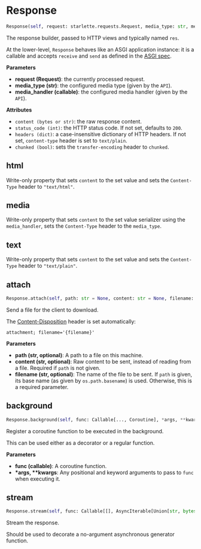 # Response
```python
Response(self, request: starlette.requests.Request, media_type: str, media_handler: Callable[[Any], str])
```
The response builder, passed to HTTP views and typically named `res`.

At the lower-level, `Response` behaves like an ASGI application instance:
it is a callable and accepts `receive` and `send` as defined in the [ASGI
spec](https://asgi.readthedocs.io/en/latest/specs/main.html#applications).

[media]: ../guides/http/media.md

__Parameters__

- __request (Request)__: the currently processed request.
- __media_type (str)__: the configured media type (given by the `API`).
- __media_handler (callable)__: the configured media handler (given by the `API`).

__Attributes__

- `content (bytes or str)`: the raw response content.
- `status_code (int)`: the HTTP status code. If not set, defaults to `200`.
- `headers (dict)`:
    a case-insensitive dictionary of HTTP headers.
    If not set, `content-type` header is set to `text/plain`.
- `chunked (bool)`: sets the `transfer-encoding` header to `chunked`.

## html
Write-only property that sets `content` to the set value and sets the `Content-Type` header to `"text/html"`.
## media
Write-only property that sets `content` to the set value serializer using the `media_handler`, sets the `Content-Type` header to the `media_type`.
## text
Write-only property that sets `content` to the set value and sets the `Content-Type` header to `"text/plain"`.
## attach
```python
Response.attach(self, path: str = None, content: str = None, filename: str = None)
```
Send a file for the client to download.

The [Content-Disposition] header is set automatically:

```
attachment; filename='{filename}'
```

[Content-Disposition]: https://developer.mozilla.org/en-US/docs/Web/HTTP/Headers/Content-Disposition

__Parameters__

- __path (str, optional)__:
    A path to a file on this machine.
- __content (str, optional)__:
    Raw content to be sent, instead of reading from a file.
    Required if `path` is not given.
- __filename (str, optional)__:
    The name of the file to be sent.
    If `path` is given, its base name (as given by `os.path.basename`)
    is used. Otherwise, this is a required parameter.

## background
```python
Response.background(self, func: Callable[..., Coroutine], *args, **kwargs) -> Callable[..., Coroutine]
```
Register a coroutine function to be executed in the background.

This can be used either as a decorator or a regular function.

__Parameters__

- __func (callable)__:
    A coroutine function.
- __*args, **kwargs__:
    Any positional and keyword arguments to pass to `func` when
    executing it.

## stream
```python
Response.stream(self, func: Callable[[], AsyncIterable[Union[str, bytes]]]) -> Callable[[], AsyncIterable[Union[str, bytes]]]
```
Stream the response.

Should be used to decorate a no-argument asynchronous generator
function.

